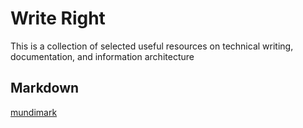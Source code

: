 # Write Right
This is a collection of selected useful resources on technical writing, documentation, and information architecture

## Markdown
[mundimark](https://github.com/mundimark/awesome-markdown)
